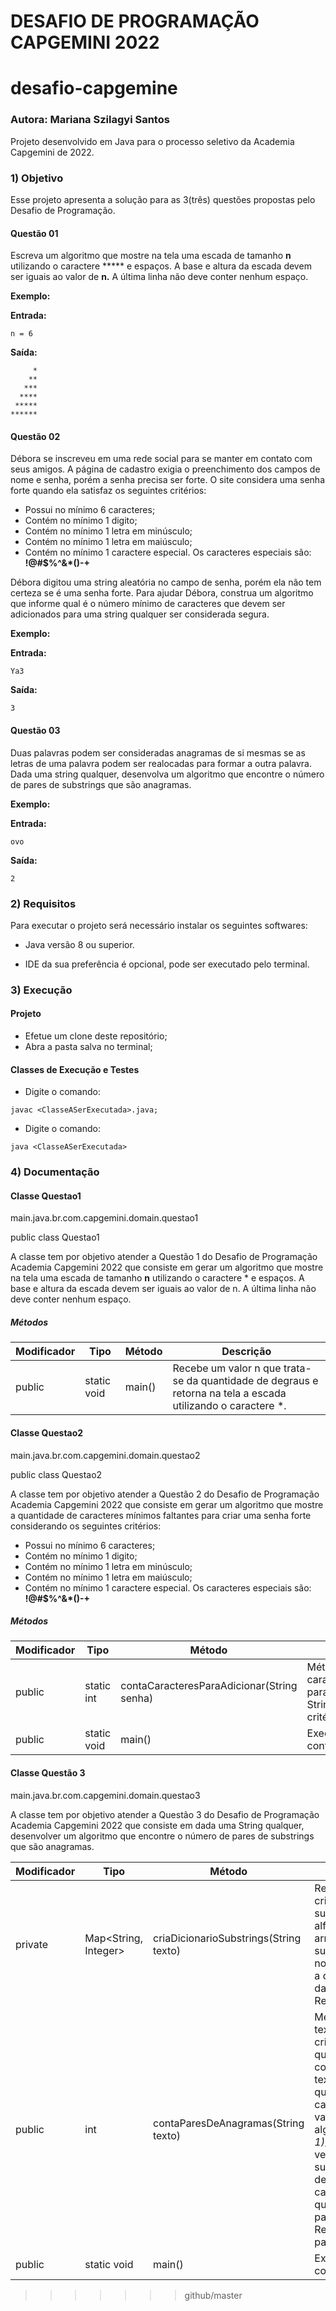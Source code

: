 #                DESAFIO DE PROGRAMAÇÃO CAPGEMINI 2022






# desafio-capgemine



### Autora: Mariana Szilagyi Santos

Projeto desenvolvido em Java para o processo seletivo da Academia Capgemini de 2022.



### 1) Objetivo

Esse projeto apresenta a solução para as 3(três) questões propostas pelo Desafio de Programação.



#### Questão 01

Escreva um algoritmo que mostre na tela uma escada de tamanho **n** utilizando o caractere ***** e espaços. A base e altura da escada devem ser iguais ao valor de **n.** A última linha não deve conter nenhum espaço.

**Exemplo:**

**Entrada:**

```
n = 6
```

**Saída:**

```
     *
    **
   ***
  ****
 *****
******
```



#### Questão 02



Débora se inscreveu em uma rede social para se manter em contato com seus amigos. A página de cadastro exigia o preenchimento dos campos de nome e senha, porém a senha precisa ser forte. O site considera uma senha forte quando ela satisfaz os seguintes critérios:

- Possui no mínimo 6 caracteres;
- Contém no mínimo 1 digito;
- Contém no mínimo 1 letra em minúsculo;
- Contém no mínimo 1 letra em maiúsculo;
- Contém no mínimo 1 caractere especial. Os caracteres especiais são: **!@#$%^&*()-+**

Débora digitou uma string aleatória no campo de senha, porém ela não tem certeza se é uma senha forte. Para ajudar Débora, construa um algoritmo que informe qual é o número mínimo de caracteres que devem ser adicionados para uma string qualquer ser considerada segura.

**Exemplo:**

**Entrada:**

```
Ya3
```

**Saída:**

```
3
```



#### Questão 03

Duas palavras podem ser consideradas anagramas de si mesmas se as letras de uma palavra podem ser realocadas para formar a outra palavra. Dada uma string qualquer, desenvolva um algoritmo que encontre o número de pares de substrings que são anagramas.

**Exemplo:**

**Entrada:**

```
ovo
```

**Saída:**

```
2
```



### 2) Requisitos

Para executar o projeto será necessário instalar os seguintes softwares:

* Java versão 8 ou superior.

* IDE da sua preferência é opcional,  pode ser executado pelo terminal.

  

### 3) Execução

#### Projeto

* Efetue um clone deste repositório;
* Abra a pasta salva no terminal;

#### Classes de Execução e Testes

* Digite o comando: 

```
javac <ClasseASerExecutada>.java;
```

* Digite o comando: 

```
java <ClasseASerExecutada>
```



### 4) Documentação

#### Classe Questao1

main.java.br.com.capgemini.domain.questao1



public class Questao1

A classe tem por objetivo atender a Questão 1 do Desafio de Programação Academia Capgemini 2022 que consiste em gerar um algoritmo que mostre na tela uma escada de tamanho **n** utilizando o caractere * e espaços. A base e altura da escada devem ser iguais ao valor de n. A última linha não deve conter nenhum espaço.

##### Métodos

| Modificador | Tipo        | Método | Descrição                                                    |
| ----------- | ----------- | ------ | ------------------------------------------------------------ |
| public      | static void | main() | Recebe um valor n que trata-se da quantidade de degraus e retorna na tela a escada utilizando o caractere *. |



#### Classe Questao2

main.java.br.com.capgemini.domain.questao2



public class Questao2

A classe tem por objetivo atender a Questão 2 do Desafio de Programação Academia Capgemini 2022 que consiste em gerar um algoritmo que mostre a quantidade de caracteres mínimos faltantes para criar uma senha forte considerando os seguintes critérios:

- Possui no mínimo 6 caracteres;
- Contém no mínimo 1 digito;
- Contém no mínimo 1 letra em minúsculo;
- Contém no mínimo 1 letra em maiúsculo;
- Contém no mínimo 1 caractere especial. Os caracteres especiais são: **!@#$%^&*()-+**

##### Métodos

| Modificador | Tipo        | Método                                     | Descrição                                                    |
| ----------- | ----------- | ------------------------------------------ | ------------------------------------------------------------ |
| public      | static int  | contaCaracteresParaAdicionar(String senha) | Método retorna a quantidade de caracteres mínimos necessários para satisfazer os requisitos da String senha de acordo com os critérios solicitados. |
| public      | static void | main()                                     | Executa o método contaCaracteresParaAdicionar()              |



#### Classe Questão 3

main.java.br.com.capgemini.domain.questao3



A classe tem por objetivo atender a Questão 3 do Desafio de Programação Academia Capgemini 2022 que consiste em dada uma String qualquer, desenvolver um algoritmo que encontre o número de pares de substrings que são anagramas.



| Modificador | Tipo                 | Método                                 | Descrição                                                    |
| ----------- | -------------------- | -------------------------------------- | ------------------------------------------------------------ |
| private     | Map<String, Integer> | criaDicionarioSubstrings(String texto) | Recebe uma String texto e cria um dicionário com as substrings ordenadas alfabeticamente que são armazenadas no HashMap substrings como chave e no campo valor é inserida a quantidade de vezes que dada (chave) aparece. Retorna substrings. |
| public      | int                  | contaParesDeAnagramas(String texto)    | Método recebe uma String texto e a utiliza no método  criaDicionarioSubstrings que retorna um Hashmap contendo as substrings do texto como chave e a quantidade de vezes que cada uma aparece como valor. O método aplica o algoritmo *(valor(valor-1))/2*  que é capaz de verificar quantas substrings são anagramas de acordo com o valor de cada chave, somando a quantidade à variável int paresDeSubstrings. Retorna paresDeSubstrings. |
| public      | static void          | main()                                 | Executa o método contaParesDeAnagramas()                     |





































>>>>>>> github/master
